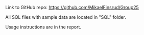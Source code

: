 Link to GitHub repo: https://github.com/MikaelFinsrud/Group25

All SQL files with sample data are located in "SQL" folder.

Usage instructions are in the report.